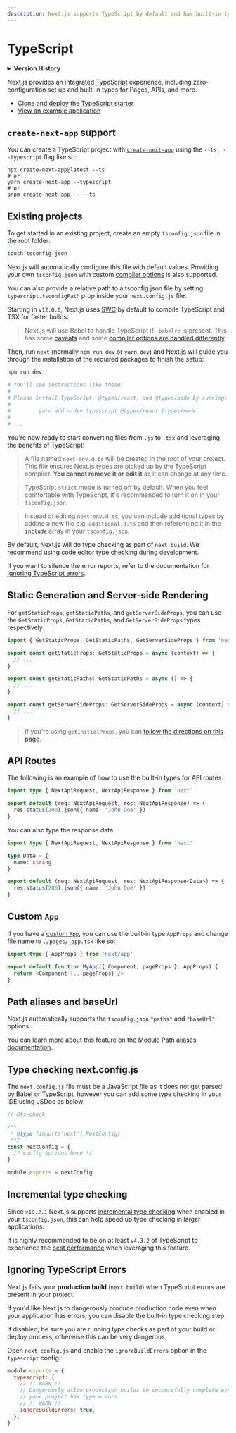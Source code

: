 ```yaml
---
description: Next.js supports TypeScript by default and has built-in types for pages and the API. You can get started with TypeScript in Next.js here.
---
```


# TypeScript

<details>
  <summary><b>Version History</b></summary>

| Version   | Changes                                                                                                                              |
| --------- | ------------------------------------------------------------------------------------------------------------------------------------ |
| `v12.0.0` | [SWC](https://nextjs.org/docs/advanced-features/compiler) is now used by default to compile TypeScript and TSX for faster builds.    |
| `v10.2.1` | [Incremental type checking](https://www.typescriptlang.org/tsconfig#incremental) support added when enabled in your `tsconfig.json`. |

</details>

Next.js provides an integrated [TypeScript](https://www.typescriptlang.org/) experience, including zero-configuration set up and built-in types for Pages, APIs, and more.

- [Clone and deploy the TypeScript starter](https://vercel.com/new/clone?repository-url=https%3A%2F%2Fgithub.com%2Fvercel%2Fnext.js%2Ftree%2Fcanary%2Fexamples%2Fwith-typescript&project-name=with-typescript&repository-name=with-typescript)
- [View an example application](https://github.com/vercel/next.js/tree/canary/examples/with-typescript)

## `create-next-app` support

You can create a TypeScript project with [`create-next-app`](https://nextjs.org/docs/api-reference/create-next-app) using the `--ts, --typescript` flag like so:

```
npx create-next-app@latest --ts
# or
yarn create-next-app --typescript
# or
pnpm create-next-app -- --ts
```

## Existing projects

To get started in an existing project, create an empty `tsconfig.json` file in
the root folder:

```bash
touch tsconfig.json
```

Next.js will automatically configure this file with default values. Providing your own `tsconfig.json` with custom [compiler options](https://www.typescriptlang.org/docs/handbook/compiler-options.html) is also supported.

You can also provide a relative path to a tsconfig.json file by setting `typescript.tsconfigPath` prop inside your `next.config.js` file.

Starting in `v12.0.0`, Next.js uses [SWC](https://nextjs.org/docs/advanced-features/compiler) by default to compile TypeScript and TSX for faster builds.

> Next.js will use Babel to handle TypeScript if `.babelrc` is present. This has some [caveats](https://babeljs.io/docs/en/babel-plugin-transform-typescript#caveats) and some [compiler options are handled differently](https://babeljs.io/docs/en/babel-plugin-transform-typescript#typescript-compiler-options).

Then, run `next` (normally `npm run dev` or `yarn dev`) and Next.js will guide you through the installation of the required packages to finish the setup:

```bash
npm run dev

# You'll see instructions like these:
#
# Please install TypeScript, @types/react, and @types/node by running:
#
#         yarn add --dev typescript @types/react @types/node
#
# ...
```

You're now ready to start converting files from `.js` to `.tsx` and leveraging the benefits of TypeScript!

> A file named `next-env.d.ts` will be created in the root of your project. This file ensures Next.js types are picked up by the TypeScript compiler. **You cannot remove it or edit it** as it can change at any time.

> TypeScript `strict` mode is turned off by default. When you feel comfortable with TypeScript, it's recommended to turn it on in your `tsconfig.json`.

> Instead of editing `next-env.d.ts`, you can include additional types by adding a new file e.g. `additional.d.ts` and then referencing it in the [`include`](https://www.typescriptlang.org/tsconfig#include) array in your `tsconfig.json`.

By default, Next.js will do type checking as part of `next build`. We recommend using code editor type checking during development.

If you want to silence the error reports, refer to the documentation for [Ignoring TypeScript errors](/docs/api-reference/next.config.js/ignoring-typescript-errors.md).

## Static Generation and Server-side Rendering

For `getStaticProps`, `getStaticPaths`, and `getServerSideProps`, you can use the `GetStaticProps`, `GetStaticPaths`, and `GetServerSideProps` types respectively:

```ts
import { GetStaticProps, GetStaticPaths, GetServerSideProps } from 'next'

export const getStaticProps: GetStaticProps = async (context) => {
  // ...
}

export const getStaticPaths: GetStaticPaths = async () => {
  // ...
}

export const getServerSideProps: GetServerSideProps = async (context) => {
  // ...
}
```

> If you're using `getInitialProps`, you can [follow the directions on this page](/docs/api-reference/data-fetching/get-initial-props.md#typescript).

## API Routes

The following is an example of how to use the built-in types for API routes:

```ts
import type { NextApiRequest, NextApiResponse } from 'next'

export default (req: NextApiRequest, res: NextApiResponse) => {
  res.status(200).json({ name: 'John Doe' })
}
```

You can also type the response data:

```ts
import type { NextApiRequest, NextApiResponse } from 'next'

type Data = {
  name: string
}

export default (req: NextApiRequest, res: NextApiResponse<Data>) => {
  res.status(200).json({ name: 'John Doe' })
}
```

## Custom `App`

If you have a [custom `App`](/docs/advanced-features/custom-app.md), you can use the built-in type `AppProps` and change file name to `./pages/_app.tsx` like so:

```ts
import type { AppProps } from 'next/app'

export default function MyApp({ Component, pageProps }: AppProps) {
  return <Component {...pageProps} />
}
```

## Path aliases and baseUrl

Next.js automatically supports the `tsconfig.json` `"paths"` and `"baseUrl"` options.

You can learn more about this feature on the [Module Path aliases documentation](/docs/advanced-features/module-path-aliases.md).

## Type checking next.config.js

The `next.config.js` file must be a JavaScript file as it does not get parsed by Babel or TypeScript, however you can add some type checking in your IDE using JSDoc as below:

```js
// @ts-check

/**
 * @type {import('next').NextConfig}
 **/
const nextConfig = {
  /* config options here */
}

module.exports = nextConfig
```

## Incremental type checking

Since `v10.2.1` Next.js supports [incremental type checking](https://www.typescriptlang.org/tsconfig#incremental) when enabled in your `tsconfig.json`, this can help speed up type checking in larger applications.

It is highly recommended to be on at least `v4.3.2` of TypeScript to experience the [best performance](https://devblogs.microsoft.com/typescript/announcing-typescript-4-3/#lazier-incremental) when leveraging this feature.

## Ignoring TypeScript Errors

Next.js fails your **production build** (`next build`) when TypeScript errors are present in your project.

If you'd like Next.js to dangerously produce production code even when your application has errors, you can disable the built-in type checking step.

If disabled, be sure you are running type checks as part of your build or deploy process, otherwise this can be very dangerous.

Open `next.config.js` and enable the `ignoreBuildErrors` option in the `typescript` config:

```js
module.exports = {
  typescript: {
    // !! WARN !!
    // Dangerously allow production builds to successfully complete even if
    // your project has type errors.
    // !! WARN !!
    ignoreBuildErrors: true,
  },
}
```
